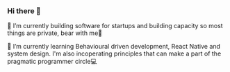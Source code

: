 ### Hi there 👋

🔭 I’m currently building software for startups and building capacity so most things are private, bear with me🤞

🌱 I’m currently learning Behavioural driven development, React Native and system design. I'm also incoperating principles that can make a part of the pragmatic programmer circle💻

<!--
**DebayoTomisin/DebayoTomisin** is a ✨ _special_ ✨ repository because its `README.md` (this file) appears on your GitHub profile.

Here are some ideas to get you started:

- 🔭 I’m currently building software for startups and building capacity so most things are private, bear with me🤞
- 🌱 I’m currently learning Behavioural driven development. I'm also incoperating principles that can make a part of the pragmatic programmer circle💻
- 👯 I’m looking to collaborate on ...
- 🤔 I’m looking for help with ...
- 💬 Ask me about ...
- 📫 How to reach me: ...
- 😄 Pronouns: ...
- ⚡ Fun fact: ...
-->
